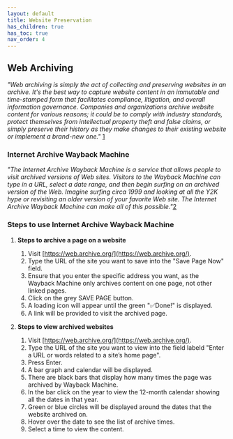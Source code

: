 ```yaml
---
layout: default
title: Website Preservation
has_children: true
has_toc: true
nav_order: 4
---
```

## Web Archiving

*"Web archiving is simply the act of collecting and preserving websites in an archive. It's the best way to capture website content in an immutable and time-stamped form that facilitates compliance, litigation, and overall information governance.*​
*Companies and organizations archive website content for various reasons; it could be to comply with industry standards, protect themselves from intellectual property theft and false claims, or simply preserve their history as they make changes to their existing website or implement a brand-new one."* [1]( https://blog.pagefreezer.com/reasons-companies-should-archive-websites)


### Internet Archive Wayback Machine

*"The Internet Archive Wayback Machine is a service that allows people to visit archived versions of Web sites. Visitors to the Wayback Machine can type in a URL, select a date range, and then begin surfing on an archived version of the Web. Imagine surfing circa 1999 and looking at all the Y2K hype or revisiting an older version of your favorite Web site. The Internet Archive Wayback Machine can make all of this possible."*[2]( https://help.archive.org/help/wayback-machine-general-information/)

### Steps to use Internet Archive Wayback Machine

1. **Steps to archive a page on a website**
    1. Visit [https://web.archive.org/](https://web.archive.org/). 
    2. Type the URL of the site you want to save into the "Save Page Now" field. 
    3. Ensure that you enter the specific address you want, as the Wayback Machine only archives content on one page, not other linked pages. 
    4. Click on the grey SAVE PAGE button. 
    5. A loading icon will appear until the green "✅Done!" is displayed. 
    6. A link will be provided to visit the archived page.

2. **Steps to view archived websites**
    1. Visit [https://web.archive.org/](https://web.archive.org/). 
    2. Type the URL of the site you want to view into the field labeld "Enter a URL or words related to a site’s home page". 
    3. Press Enter. 
    4. A bar graph and calendar will be displayed. 
    5. There are black bars that display how many times the page was archived by Wayback Machine. 
    6. In the bar click on the year to view the 12-month calendar showing all the dates in that year. 
    7. Green or blue circles will be displayed around the dates that the website archived on. 
    8. Hover over the date to see the list of archive times. 
    9. Select a time to view the content. 
